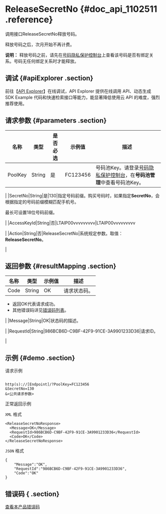 # ReleaseSecretNo {#doc_api_1102511 .reference}

调用接口ReleaseSecretNo释放号码。

释放号码之后，次月开始不再计费。

**说明：** 释放号码之前，请先在[号码隐私保护控制台](https://dypls.console.aliyun.com/dypls.htm#/account)上查看该号码是否有绑定关系。号码无任何绑定关系时才能释放。

## 调试 {#apiExplorer .section}

前往【[API Explorer](https://api.aliyun.com/#product=Dyplsapi&api=ReleaseSecretNo)】在线调试，API Explorer 提供在线调用 API、动态生成 SDK Example 代码和快速检索接口等能力，能显著降低使用云 API 的难度，强烈推荐使用。

## 请求参数 {#parameters .section}

|名称|类型|是否必选|示例值|描述|
|--|--|----|---|--|
|PoolKey|String|是|FC123456|号码池Key。请登录[号码隐私保护控制台](https://dypls.console.aliyun.com/dypls.htm#/account)，在**号码池管理**中查看号码池Key。

 |
|SecretNo|String|是|130|指定号码前缀。购买号码时，如果指定**SecretNo**，会根据指定的号码前缀模糊匹配手机号。

 最长可设置18位号码前缀。

 |
|AccessKeyId|String|否|LTAIP00vvvvvvvvv|LTAIP00vvvvvvvvv

 |
|Action|String|否|ReleaseSecretNo|系统规定参数。取值：**ReleaseSecretNo**。

 |

## 返回参数 {#resultMapping .section}

|名称|类型|示例值|描述|
|--|--|---|--|
|Code|String|OK|请求状态码。

 -   返回OK代表请求成功。
-   其他错误码详见[错误码列表](~~109196~~)。

 |
|Message|String|OK|状态码的描述。

 |
|RequestId|String|986BCB6D-C9BF-42F9-91CE-3A9901233D36|请求ID。

 |

## 示例 {#demo .section}

请求示例

``` {#request_demo}

http(s)://[Endpoint]/?PoolKey=FC123456
&SecretNo=130
&<公共请求参数>

```

正常返回示例

`XML` 格式

``` {#xml_return_success_demo}
<ReleaseSecretNoResponse>
  <Message>OK</Message>
  <RequestId>986BCB6D-C9BF-42F9-91CE-3A9901233D36</RequestId>
  <Code>OK</Code>
</ReleaseSecretNoResponse>

```

`JSON` 格式

``` {#json_return_success_demo}
{
	"Message":"OK",
	"RequestId":"986BCB6D-C9BF-42F9-91CE-3A9901233D36",
	"Code":"OK"
}
```

## 错误码 { .section}

[查看本产品错误码](https://error-center.aliyun.com/status/product/Dyplsapi)

